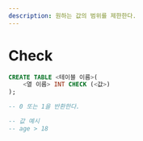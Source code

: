 ```yaml
---
description: 원하는 값의 범위를 제한한다.
---
```


# Check

```sql
CREATE TABLE <테이블 이름>(
    <열 이름> INT CHECK (<값>)
);

-- 0 또는 1을 반환한다.

-- 값 예시
-- age > 18
```
